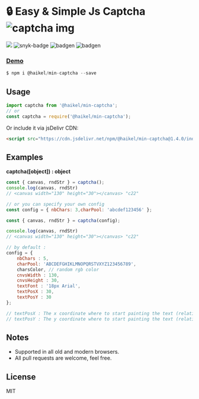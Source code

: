 # 🔒 Easy & Simple Js Captcha ![captcha img](https://i.ibb.co/q7bwGJq/captc1.png)
[![](https://data.jsdelivr.com/v1/package/npm/@haikel/min-captcha/badge)](https://www.jsdelivr.com/package/npm/@haikel/min-captcha)
![snyk-badge](https://snyk.io/test/github/haikelfazzani/min-captcha/badge.svg)
![badgen](https://badgen.net/bundlephobia/min/@haikel/min-captcha)
![badgen](https://badgen.net/bundlephobia/minzip/@haikel/min-captcha@1.3.2)

### [Demo](https://codepen.io/haikelfazzani-the-bold/pen/XWrKjLV)

```js
$ npm i @haikel/min-captcha --save
```

## Usage

```js
import captcha from '@haikel/min-captcha';
// or
const captcha = require('@haikel/min-captcha');  
```
Or include it via jsDelivr CDN:

```html
<script src="https://cdn.jsdelivr.net/npm/@haikel/min-captcha@1.4.0/index.min.js"></script>
```

## Examples
**captcha([object]) : object**
```js
const { canvas, rndStr } = captcha();
console.log(canvas, rndStr)
// <canvas width="130" height="30"></canvas> "c22" 
```

```js
// or you can specify your own config
const config = { nbChars: 3,charPool: 'abcdef123456' };

const { canvas, rndStr } = captcha(config);

console.log(canvas, rndStr)
// <canvas width="130" height="30"></canvas> "c22"   
```

```js
// by default : 
config = {
    nbChars : 5, 
    charPool: 'ABCDEFGHIKLMNOPQRSTVXYZ123456789',
    charsColor, // random rgb color
    cnvsWidth : 130, 
    cnvsHeight : 30,
    textFont : '18px Arial', 
    textPosX : 30, 
    textPosY : 30
};

// textPosX : The x coordinate where to start painting the text (relative to the canvas)    
// textPosY : The y coordinate where to start painting the text (relative to the canvas)
```

## Notes
- Supported in all old and modern browsers.
- All pull requests are welcome, feel free.

## License
MIT
